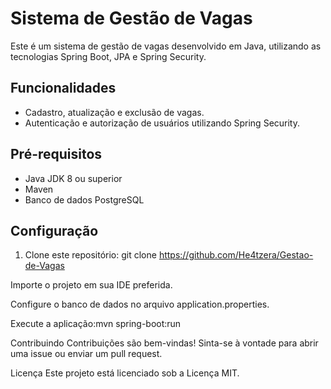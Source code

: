 # Sistema de Gestão de Vagas

Este é um sistema de gestão de vagas desenvolvido em Java, utilizando as tecnologias Spring Boot, JPA e Spring Security.

## Funcionalidades

- Cadastro, atualização e exclusão de vagas.
- Autenticação e autorização de usuários utilizando Spring Security.

## Pré-requisitos

- Java JDK 8 ou superior
- Maven
- Banco de dados PostgreSQL 

## Configuração

1. Clone este repositório:
   git clone https://github.com/He4tzera/Gestao-de-Vagas
   
Importe o projeto em sua IDE preferida.

Configure o banco de dados no arquivo application.properties.

Execute a aplicação:mvn spring-boot:run

Contribuindo
Contribuições são bem-vindas! Sinta-se à vontade para abrir uma issue ou enviar um pull request.

Licença
Este projeto está licenciado sob a Licença MIT.
